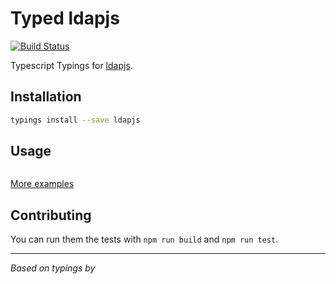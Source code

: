 # Typed ldapjs
[![Build Status](https://travis-ci.org/types/npm-ldapjs.svg?branch=master)](https://travis-ci.org/types/npm-ldapjs)

Typescript Typings for [ldapjs](https://www.npmjs.com/package/ldapjs).

## Installation
```sh
typings install --save ldapjs
```

## Usage

```ts

```

[More examples](./test)


## Contributing
You can run them the tests with `npm run build` and `npm run test`.

--------------------------------

_Based on typings by [](https://github.com/)_
